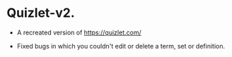 # Quizlet-v2.

* A recreated version of https://quizlet.com/

* Fixed bugs in which you couldn't edit or delete a term, set or definition.

